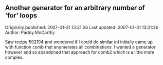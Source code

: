 ## Another generator for an arbitrary number of 'for' loops 
Originally published: 2007-01-31 13:31:26 
Last updated: 2007-01-31 13:31:26 
Author: Paddy McCarthy 
 
Saw recipe 502194 and wondered if I could do similar.\nI initially came up with function comb that enumerates all combinations. I wanted a generator however and so abandoned that approach for comb2 which is a little more complex.